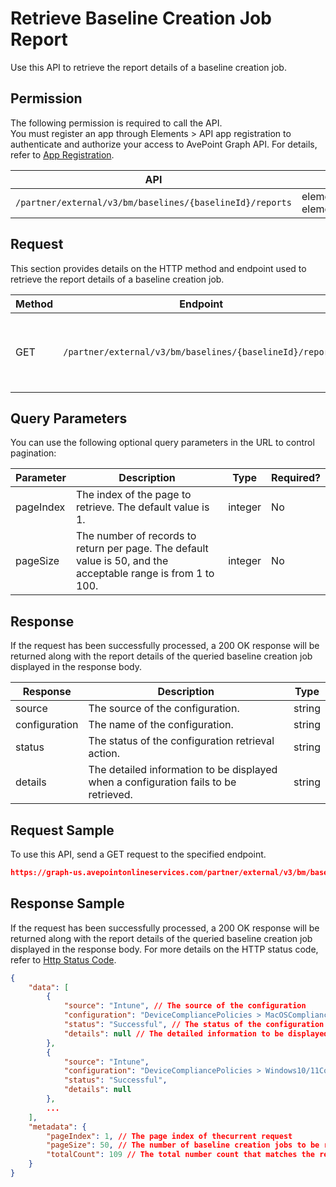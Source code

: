 # Retrieve Baseline Creation Job Report

Use this API to retrieve the report details of a baseline creation job.

## Permission  

The following permission is required to call the API.  
You must register an app through Elements > API app registration to authenticate and authorize your access to AvePoint Graph API. For details, refer to [App Registration](../register-app.md).  

| API  | Permission  |
|-----------|--------|
| `/partner/external/v3/bm/baselines/{baselineId}/reports` | elements.bm.baseline.read.all or elements.bm.baseline.readwrite.all |  

## Request

This section provides details on the HTTP method and endpoint used to retrieve the report details of a baseline creation job.

| Method | Endpoint | Description |
| --- | --- | --- |
| GET | `/partner/external/v3/bm/baselines/{baselineId}/reports` | Retrieves the report details of a baseline creation job. |

## Query Parameters

You can use the following optional query parameters in the URL to control pagination:

|Parameter|Description | Type|Required?|
|---|---|---|---|
|pageIndex|The index of the page to retrieve. The default value is 1. |integer|No|
|pageSize|The number of records to return per page. The default value is 50, and the acceptable range is from 1 to 100.|integer|No|

## Response

If the request has been successfully processed, a 200 OK response will be returned along with the report details of the queried baseline creation job displayed in the response body.

| Response | Description | Type |
| --- | --- | --- |
| source | The source of the configuration. | string |
| configuration | The name of the configuration.  | string |
| status | The status of the configuration retrieval action. | string |
| details | The detailed information to be displayed when a configuration fails to be retrieved. | string |

## Request Sample

To use this API, send a GET request to the specified endpoint.

```json
https://graph-us.avepointonlineservices.com/partner/external/v3/bm/baselines/23351ee7-****-****-****-e8e3ffc29cd7/reports?pageIndex=1&pageSize=50
```

## Response Sample  

If the request has been successfully processed, a 200 OK response will be returned along with the report details of the queried baseline creation job displayed in the response body. For more details on the HTTP status code, refer to [Http Status Code](../Use-AvePoint-Graph-API.md#http-status-code).

```json
{
    "data": [
        {
            "source": "Intune", // The source of the configuration
            "configuration": "DeviceCompliancePolicies > MacOSCompliancePolicy", // The name of the configuration
            "status": "Successful", // The status of the configuration retrieval action
            "details": null // The detailed information to be displayed when a configuration fails to be retrieved
        },
        {
            "source": "Intune",
            "configuration": "DeviceCompliancePolicies > Windows10/11CompliancePolicy",
            "status": "Successful",
            "details": null
        },
        ...
    ],
    "metadata": {
        "pageIndex": 1, // The page index of thecurrent request
        "pageSize": 50, // The number of baseline creation jobs to be retrieved in one request
        "totalCount": 109 // The total number count that matches the request
    }
}